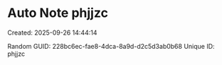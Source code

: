 ﻿# Auto Note phjjzc
Created: 2025-09-26 14:44:14

Random GUID: 228bc6ec-fae8-4dca-8a9d-d2c5d3ab0b68
Unique ID: phjjzc
